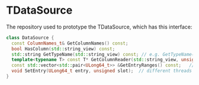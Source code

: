 # TDataSource
The repository used to prototype the TDataSource, which has this interface:
``` cpp
class DataSource {
  const ColumnNames_t& GetColumnNames() const;
  bool HasColumn(std::string_view) const;
  std::string GetTypeName(std::string_view) const; // e.g. GetTypeName("x") == "double". required for jitting things like df.Filter("x>0")
  template<typename T> const T* GetColumnReader(std::string_view, unsigned int slot) const;
  const std::vector<std::pair<ULong64_t>> &GetEntryRanges() const;   // chunks of entries
  void SetEntry(ULong64_t entry, unsigned slot);  // different threads will loop over different chunks and will pass   different "slot" values
}
```
